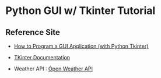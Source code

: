 # Python GUI w/ Tkinter Tutorial 

## Reference Site

* [How to Program a GUI Application (with Python Tkinter)](https://www.youtube.com/watch?v=D8-snVfekto)

* [TKinter Documentation](https://www.tutorialspoint.com/python/python_gui_programming.htm)

* Weather API : [Open Weather API](https://openweathermap.org)

  
